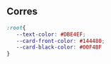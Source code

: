 ## Corres 

```css
:root{
   --text-color: #DBE4EF;
   --card-front-color: #144480;
   --card-black-color: #00F4BF
}

```